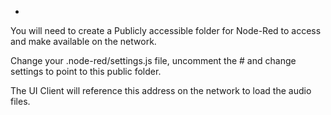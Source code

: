 -
You will need to create a Publicly accessible folder for Node-Red to access and make available on the network.

Change your .node-red/settings.js file, uncomment the # and change settings to point to this public folder.

The UI Client will reference this address on the network to load the audio files.
